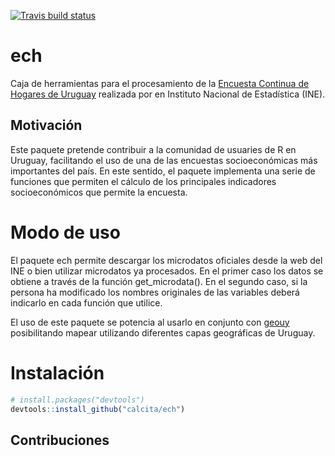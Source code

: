 
<!-- README.md is generated from README.Rmd. Please edit that file -->
<!-- badges: start -->
[![Travis build status](https://travis-ci.org/calcita/ech.svg?branch=master)](https://travis-ci.org/calcita/ech) <!-- badges: end -->

ech
===

Caja de herramientas para el procesamiento de la [Encuesta Continua de Hogares de Uruguay](http://www.ine.gub.uy/encuesta-continua-de-hogares1) realizada por en Instituto Nacional de Estadística (INE).

Motivación
----------

Este paquete pretende contribuir a la comunidad de usuaries de R en Uruguay, facilitando el uso de una de las encuestas socioeconómicas más importantes del país. En este sentido, el paquete implementa una serie de funciones que permiten el cálculo de los principales indicadores socioeconómicos que permite la encuesta.

Modo de uso
===========

El paquete ech permite descargar los microdatos oficiales desde la web del INE o bien utilizar microdatos ya procesados. En el primer caso los datos se obtiene a través de la función get\_microdata(). En el segundo caso, si la persona ha modificado los nombres originales de las variables deberá indicarlo en cada función que utilice.

El uso de este paquete se potencia al usarlo en conjunto con [geouy](https://github.com/RichDeto/geouy) posibilitando mapear utilizando diferentes capas geográficas de Uruguay.

Instalación
===========

``` r
# install.packages("devtools")
devtools::install_github("calcita/ech")
```

Contribuciones
--------------
